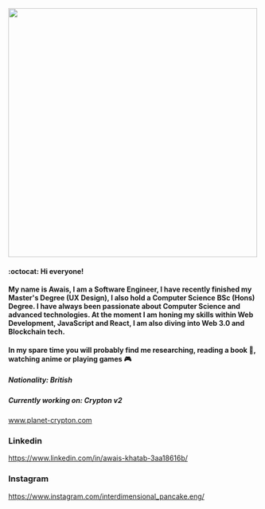 <img src="https://github-readme-stats.vercel.app/api?username=AKhatabdev&show_icons=true&count_private=true" width="500" height="auto"/>

#### :octocat: Hi everyone!

#### My name is Awais, I am a Software Engineer, I have recently finished my Master's Degree (UX Design), I also hold a Computer Science BSc (Hons) Degree. I have always been passionate about Computer Science and advanced technologies. At the moment I am honing my skills within Web Development, JavaScript and React, I am also diving into Web 3.0 and Blockchain tech.
#### In my spare time you will probably find me researching, reading a book 📖, watching anime or playing games 🎮 

##### Nationality: British

##### Currently working on: Crypton v2
www.planet-crypton.com

### Linkedin
https://www.linkedin.com/in/awais-khatab-3aa18616b/
### Instagram
https://www.instagram.com/interdimensional_pancake.eng/

<!--
**AKhatabdev/AKhatabdev** is a ✨ _special_ ✨ repository because its `README.md` (this file) appears on your GitHub profile.

Here are some ideas to get you started:

- 🔭 I’m currently working on ...
- 🌱 I’m currently learning ...
- 👯 I’m looking to collaborate on ...
- 🤔 I’m looking for help with ...
- 💬 Ask me about ...
- 📫 How to reach me: ...
- 😄 Pronouns: ...
- ⚡ Fun fact: ...
-->
